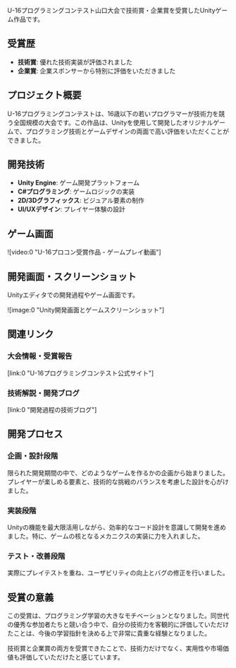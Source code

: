 U-16プログラミングコンテスト山口大会で技術賞・企業賞を受賞したUnityゲーム作品です。

## 受賞歴

- **技術賞**: 優れた技術実装が評価されました
- **企業賞**: 企業スポンサーから特別に評価をいただきました

## プロジェクト概要

U-16プログラミングコンテストは、16歳以下の若いプログラマーが技術力を競う全国規模の大会です。この作品は、Unityを使用して開発したオリジナルゲームで、プログラミング技術とゲームデザインの両面で高い評価をいただくことができました。

## 開発技術

- **Unity Engine**: ゲーム開発プラットフォーム
- **C#プログラミング**: ゲームロジックの実装
- **2D/3Dグラフィックス**: ビジュアル要素の制作
- **UI/UXデザイン**: プレイヤー体験の設計

## ゲーム画面

![video:0 "U-16プロコン受賞作品 - ゲームプレイ動画"]

## 開発画面・スクリーンショット

Unityエディタでの開発過程やゲーム画面です。

![image:0 "Unity開発画面とゲームスクリーンショット"]

## 関連リンク

### 大会情報・受賞報告

[link:0 "U-16プログラミングコンテスト公式サイト"]

### 技術解説・開発ブログ

[link:0 "開発過程の技術ブログ"]

## 開発プロセス

### 企画・設計段階

限られた開発期間の中で、どのようなゲームを作るかの企画から始まりました。プレイヤーが楽しめる要素と、技術的な挑戦のバランスを考慮した設計を心がけました。

### 実装段階

Unityの機能を最大限活用しながら、効率的なコード設計を意識して開発を進めました。特に、ゲームの核となるメカニクスの実装に力を入れました。

### テスト・改善段階

実際にプレイテストを重ね、ユーザビリティの向上とバグの修正を行いました。

## 受賞の意義

この受賞は、プログラミング学習の大きなモチベーションとなりました。同世代の優秀な参加者たちと競い合う中で、自分の技術力を客観的に評価していただけたことは、今後の学習指針を決める上で非常に貴重な経験となりました。

技術賞と企業賞の両方を受賞できたことで、技術力だけでなく、実用性や市場価値も評価していただけたと感じています。
